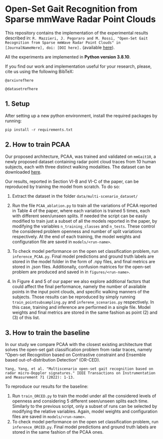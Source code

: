 # Open-Set Gait Recognition from Sparse mmWave Radar Point Clouds

This repository contains the implementation of the experimental results described in: `R. Mazzieri, J. Pegoraro and M. Rossi, "Open-Set Gait Recognition from Sparse mmWave Radar Point Clouds" in [JournalNameHere], doi: [DOI here].` (available [here](link/to/paper)).

All the experiments are implemented in **Python version 3.8.10**.

If you find our work and implementation useful for your research, please, cite us using the following BibTeX:
```
@arxivrefhere

@datasetrefhere
```

## 1. Setup
After setting up a new python environment, install the required packages by running:
```
pip install -r requirements.txt
```

## 2. How to train PCAA 

Our proposed architecture, PCAA, was trained and validated on `mmGait10`, a newly proposed dataset containing radar point cloud traces from 10 human subjects, each with three distinct walking modalities. The dataset can be downloaded [here](link/to/dataset).

Our results, reported in Section VI-B and VI-C of the paper, can be reproduced by training the model from scratch. To do so:

1. Extract the dataset in the folder `data/multi-scenario_dataset/`

2. Run the file `PCAA_ablation.py` to train all the variations of PCAA reported in Table 4 of the paper, where each variation is trained 5 times, each with different seen/unseen splits.
If needed the script can be easily modified to train just a subset of all the models reported in the paper, by modifying the variables `n_training_classes` and `n_tests`. These control the considered problem openness and number of split variations respectively. At the end of each training, the model weights and configuration file are saved in `models/<run-name>`.  

3. To check model performance on the open set classification problem, run `inference_PCAA.py`. Final model predictions and ground truth labels are stored in the model folder in the form of .npy files, and final metrics are stored in .json files. Additionally, confusion matrices for the open-set problem are produced and saved in in `figures/<run-name>`.

4. In Figure 4 and 5 of our paper we also explore additional factors that could affect the final performance, namely the number of available points in the input point clouds, and specific walking manners of the subjects. Those results can be reproduced by simply running `train_pointsubsampling.py` and `inferene_scenarios.py` respectively. In this case, training and inference are performed in a single file. Model weights and final metrics are stored in the same fashion as point (2) and (3) of this list.

## 3. How to train the baseline

In our study we compare PCAA with the closest existing architecture that solves the open-set gait classification problem from radar traces, namely “Open-set Recognition based on Contrastive constraint and Ensemble based out-of-distribution Detection” (OR-CED).

```
Yang, Yang, et al. "Multiscenario open-set gait recognition based on radar micro-Doppler signatures." IEEE Transactions on Instrumentation and Measurement 71 (2022): 1-13.
```

To reproduce our results for the baseline:

1. Run `train_ORCED.py` to train the model under all the considered levels of openness and considering 5 different seen/unseen splits each time. Similarly to the previous script, only a subset of runs can be selected by modifying the relative variables. Again, model weights and configuration files are saved in `models/<run-name>`.
2. To check model performance on the open set classification problem, run `inference_ORCED.py`. Final model predictions and ground truth labels are stored in the same fashion of the PCAA ones.

